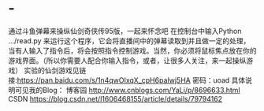 # -
通过斗鱼弹幕来操纵仙剑奇侠传95版，一起来怀念吧
在控制台中输入Python .../read.py 来运行这个程序，它会将直播间中的弹幕读取到并且做一定的处理，当有人输入了指令后，将会按照指令控制游戏。当然，你必须将鼠标焦点放在你的游戏界面。（所以你需要人配合你输入指令，或者，让很多人关注，来一起操纵游戏）
实验的仙剑游戏见链接:https://pan.baidu.com/s/1n4qwOIxqX_cpH6paIwj5HA 密码：uoad
具体说明可见我的Blog：
博客园 http://www.cnblogs.com/YaLi/p/8696633.html
CSDN https://blog.csdn.net/l1606468155/article/details/79794162
